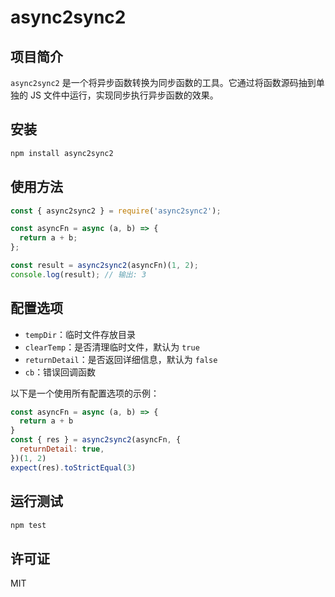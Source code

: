 # async2sync2

## 项目简介

`async2sync2` 是一个将异步函数转换为同步函数的工具。它通过将函数源码抽到单独的 JS 文件中运行，实现同步执行异步函数的效果。

## 安装

```bash
npm install async2sync2
```

## 使用方法

```javascript
const { async2sync2 } = require('async2sync2');

const asyncFn = async (a, b) => {
  return a + b;
};

const result = async2sync2(asyncFn)(1, 2);
console.log(result); // 输出: 3
```

## 配置选项

- `tempDir`：临时文件存放目录
- `clearTemp`：是否清理临时文件，默认为 `true`
- `returnDetail`：是否返回详细信息，默认为 `false`
- `cb`：错误回调函数

以下是一个使用所有配置选项的示例：

```javascript
const asyncFn = async (a, b) => {
  return a + b
}
const { res } = async2sync2(asyncFn, {
  returnDetail: true,
})(1, 2)
expect(res).toStrictEqual(3)
```

## 运行测试

```bash
npm test
```

## 许可证

MIT